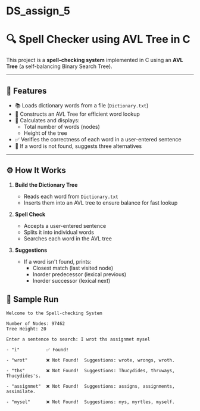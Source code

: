 # DS_assign_5
# 🔍 Spell Checker using AVL Tree in C

This project is a **spell-checking system** implemented in C using an **AVL Tree** (a self-balancing Binary Search Tree).

---

## 📄 Features

- 📚 Loads dictionary words from a file (`Dictionary.txt`)
- 🌳 Constructs an AVL Tree for efficient word lookup
- 🧠 Calculates and displays:
  - Total number of words (nodes)
  - Height of the tree
- ✅ Verifies the correctness of each word in a user-entered sentence
- 🔎 If a word is not found, suggests three alternatives

---

## ⚙️ How It Works  

1. **Build the Dictionary Tree**  
   - Reads each word from `Dictionary.txt`  
   - Inserts them into an AVL tree to ensure balance for fast lookup  

2. **Spell Check**  
   - Accepts a user-entered sentence  
   - Splits it into individual words  
   - Searches each word in the AVL tree  

3. **Suggestions**  
   - If a word isn't found, prints:  
     - Closest match (last visited node)  
     - Inorder predecessor (lexical previous)  
     - Inorder successor (lexical next)  

## 🧪 Sample Run
```
Welcome to the Spell-checking System

Number of Nodes: 97462      
Tree Height: 20

Enter a sentence to search: I wrot ths assignmet mysel

- "i"          ✅ Found!

- "wrot"       ❌ Not Found!  Suggestions: wrote, wrongs, wroth.

- "ths"        ❌ Not Found!  Suggestions: Thucydides, thruways, Thucydides's.

- "assignmet"  ❌ Not Found!  Suggestions: assigns, assignments, assimilate.

- "mysel"      ❌ Not Found!  Suggestions: mys, myrtles, myself.
